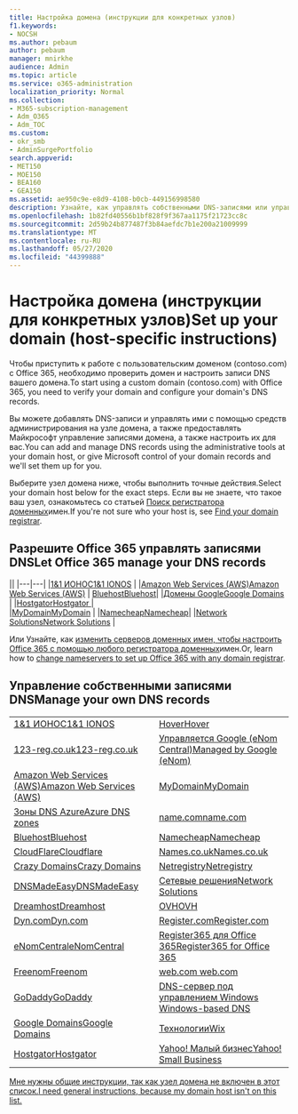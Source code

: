 ```yaml
---
title: Настройка домена (инструкции для конкретных узлов)
f1.keywords:
- NOCSH
ms.author: pebaum
author: pebaum
manager: mnirkhe
audience: Admin
ms.topic: article
ms.service: o365-administration
localization_priority: Normal
ms.collection:
- M365-subscription-management
- Adm_O365
- Adm_TOC
ms.custom:
- okr_smb
- AdminSurgePortfolio
search.appverid:
- MET150
- MOE150
- BEA160
- GEA150
ms.assetid: ae950c9e-e8d9-4108-b0cb-449156998580
description: Узнайте, как управлять собственными DNS-записями или управлять записями DNS в Майкрософт.
ms.openlocfilehash: 1b82fd40556b1bf828f9f367aa1175f21723cc8c
ms.sourcegitcommit: 2d59b24b877487f3b84aefdc7b1e200a21009999
ms.translationtype: MT
ms.contentlocale: ru-RU
ms.lasthandoff: 05/27/2020
ms.locfileid: "44399888"
---
```

# <a name="set-up-your-domain-host-specific-instructions"></a><span data-ttu-id="1f294-103">Настройка домена (инструкции для конкретных узлов)</span><span class="sxs-lookup"><span data-stu-id="1f294-103">Set up your domain (host-specific instructions)</span></span>

<span data-ttu-id="1f294-104">Чтобы приступить к работе с пользовательским доменом (contoso.com) с Office 365, необходимо проверить домен и настроить записи DNS вашего домена.</span><span class="sxs-lookup"><span data-stu-id="1f294-104">To start using a custom domain (contoso.com) with Office 365, you need to verify your domain and configure your domain's DNS records.</span></span> 
  
<span data-ttu-id="1f294-105">Вы можете добавлять DNS-записи и управлять ими с помощью средств администрирования на узле домена, а также предоставлять Майкрософт управление записями домена, а также настроить их для вас.</span><span class="sxs-lookup"><span data-stu-id="1f294-105">You can add and manage DNS records using the administrative tools at your domain host, or give Microsoft control of your domain records and we'll set them up for you.</span></span>
  
<span data-ttu-id="1f294-106">Выберите узел домена ниже, чтобы выполнить точные действия.</span><span class="sxs-lookup"><span data-stu-id="1f294-106">Select your domain host below for the exact steps.</span></span> <span data-ttu-id="1f294-107">Если вы не знаете, что такое ваш узел, ознакомьтесь со статьей [Поиск регистратора доменных](find-your-domain-registrar.md)имен.</span><span class="sxs-lookup"><span data-stu-id="1f294-107">If you're not sure who your host is, see [Find your domain registrar](find-your-domain-registrar.md).</span></span>
  

## <a name="let-office-365-manage-your-dns-records"></a><span data-ttu-id="1f294-108">Разрешите Office 365 управлять записями DNS</span><span class="sxs-lookup"><span data-stu-id="1f294-108">Let Office 365 manage your DNS records</span></span>

||
|---|---|
|[<span data-ttu-id="1f294-109">1&1 ИОНОС</span><span class="sxs-lookup"><span data-stu-id="1f294-109">1&1 IONOS</span></span>](../dns/change-nameservers-at-1-1-internet.md) |
|[<span data-ttu-id="1f294-110">Amazon Web Services (AWS)</span><span class="sxs-lookup"><span data-stu-id="1f294-110">Amazon Web Services (AWS)</span></span>](../dns/change-nameservers-at-aws.md) |
 [<span data-ttu-id="1f294-111">Bluehost</span><span class="sxs-lookup"><span data-stu-id="1f294-111">Bluehost</span></span>](../dns/change-nameservers-at-bluehost.md)|
|[<span data-ttu-id="1f294-112">Домены Google</span><span class="sxs-lookup"><span data-stu-id="1f294-112">Google   Domains</span></span>](../dns/change-nameservers-at-google-domains.md) |
|[<span data-ttu-id="1f294-113">Hostgator</span><span class="sxs-lookup"><span data-stu-id="1f294-113">Hostgator   </span></span>](../dns/change-nameservers-at-hostgator.md)  |  
|[<span data-ttu-id="1f294-114">MyDomain</span><span class="sxs-lookup"><span data-stu-id="1f294-114">MyDomain</span></span>](../dns/change-nameservers-at-mydomain.md) | 
|[<span data-ttu-id="1f294-115">Namecheap</span><span class="sxs-lookup"><span data-stu-id="1f294-115">Namecheap</span></span>](../dns/change-nameservers-at-namecheap.md)|
|[<span data-ttu-id="1f294-116">Network Solutions</span><span class="sxs-lookup"><span data-stu-id="1f294-116">Network Solutions</span></span>](../dns/change-nameservers-at-network-solutions.md) |  

<span data-ttu-id="1f294-117">Или Узнайте, как [изменить серверов доменных имен, чтобы настроить Office 365 с помощью любого регистратора доменных](change-nameservers-at-any-domain-registrar.md)имен.</span><span class="sxs-lookup"><span data-stu-id="1f294-117">Or, learn how to [change nameservers to set up Office 365 with any domain registrar](change-nameservers-at-any-domain-registrar.md).</span></span>

## <a name="manage-your-own-dns-records"></a><span data-ttu-id="1f294-118">Управление собственными записями DNS</span><span class="sxs-lookup"><span data-stu-id="1f294-118">Manage your own DNS records</span></span>

|                           |                          |
|---------------------------|--------------------------|
| [<span data-ttu-id="1f294-119">1&1 ИОНОС</span><span class="sxs-lookup"><span data-stu-id="1f294-119">1&1 IONOS</span></span>](../dns/create-dns-records-at-1-1-internet.md) | [<span data-ttu-id="1f294-120">Hover</span><span class="sxs-lookup"><span data-stu-id="1f294-120">Hover</span></span>](../dns/create-dns-records-at-hover.md) |
| [<span data-ttu-id="1f294-121">123-reg.co.uk</span><span class="sxs-lookup"><span data-stu-id="1f294-121">123-reg.co.uk</span></span>](../dns/create-dns-records-at-123-reg-co-uk.md) | [<span data-ttu-id="1f294-122">Управляется Google (eNom Central)</span><span class="sxs-lookup"><span data-stu-id="1f294-122">Managed   by Google (eNom)</span></span>](../dns/create-dns-records-for-domain-managed-by-google-enom.md)|
| [<span data-ttu-id="1f294-123">Amazon Web Services (AWS)</span><span class="sxs-lookup"><span data-stu-id="1f294-123">Amazon Web Services (AWS)</span></span>](../dns/create-dns-records-at-aws.md) | [<span data-ttu-id="1f294-124">MyDomain</span><span class="sxs-lookup"><span data-stu-id="1f294-124">MyDomain</span></span>](../dns/create-dns-records-at-mydomain.md) |
| [<span data-ttu-id="1f294-125">Зоны DNS Azure</span><span class="sxs-lookup"><span data-stu-id="1f294-125">Azure DNS zones</span></span>](../dns/create-dns-records-for-azure-dns-zones.md) | [<span data-ttu-id="1f294-126">name.com</span><span class="sxs-lookup"><span data-stu-id="1f294-126">name.com</span></span>](../dns/create-dns-records-at-name-com.md) |
| [<span data-ttu-id="1f294-127">Bluehost</span><span class="sxs-lookup"><span data-stu-id="1f294-127">Bluehost</span></span>](../dns/create-dns-records-at-bluehost.md) | [<span data-ttu-id="1f294-128">Namecheap</span><span class="sxs-lookup"><span data-stu-id="1f294-128">Namecheap</span></span>](../dns/create-dns-records-at-namecheap.md)|
| [<span data-ttu-id="1f294-129">CloudFlare</span><span class="sxs-lookup"><span data-stu-id="1f294-129">Cloudflare</span></span>](../dns/create-dns-records-at-cloudflare.md)| [<span data-ttu-id="1f294-130">Names.co.uk</span><span class="sxs-lookup"><span data-stu-id="1f294-130">Names.co.uk</span></span>](../dns/create-dns-records-at-names-co-uk.md) |
|  [<span data-ttu-id="1f294-131">Crazy Domains</span><span class="sxs-lookup"><span data-stu-id="1f294-131">Crazy Domains</span></span>](../dns/create-dns-records-at-crazy-domains.md)| [<span data-ttu-id="1f294-132">Netregistry</span><span class="sxs-lookup"><span data-stu-id="1f294-132">Netregistry</span></span>](../dns/create-dns-records-at-netregistry.md) |
|[<span data-ttu-id="1f294-133">DNSMadeEasy</span><span class="sxs-lookup"><span data-stu-id="1f294-133">DNSMadeEasy</span></span>](../dns/create-dns-records-at-dnsmadeeasy.md) | [<span data-ttu-id="1f294-134">Сетевые решения</span><span class="sxs-lookup"><span data-stu-id="1f294-134">Network   Solutions</span></span>](../dns/create-dns-records-at-network-solutions.md) |
|[<span data-ttu-id="1f294-135">Dreamhost</span><span class="sxs-lookup"><span data-stu-id="1f294-135">Dreamhost</span></span>](../dns/create-dns-records-at-dreamhost.md)  | [<span data-ttu-id="1f294-136">OVH</span><span class="sxs-lookup"><span data-stu-id="1f294-136">OVH</span></span>](../dns/create-dns-records-at-ovh.md) |
|  [<span data-ttu-id="1f294-137">Dyn.com</span><span class="sxs-lookup"><span data-stu-id="1f294-137">Dyn.com</span></span>](../dns/create-dns-records-at-dyn-com.md) | [<span data-ttu-id="1f294-138">Register.com</span><span class="sxs-lookup"><span data-stu-id="1f294-138">Register.com</span></span>](../dns/create-dns-records-at-register-com.md) |
| [<span data-ttu-id="1f294-139">eNomCentral</span><span class="sxs-lookup"><span data-stu-id="1f294-139">eNomCentral</span></span>](../dns/create-dns-records-at-enomcentral.md)| [<span data-ttu-id="1f294-140">Register365 для Office 365</span><span class="sxs-lookup"><span data-stu-id="1f294-140">Register365 for Office 365</span></span>](../dns/create-dns-records-at-register365.md)  |
| [<span data-ttu-id="1f294-141">Freenom</span><span class="sxs-lookup"><span data-stu-id="1f294-141">Freenom</span></span>](../dns/create-dns-records-at-freenom.md) | [<span data-ttu-id="1f294-142">web.com</span><span class="sxs-lookup"><span data-stu-id="1f294-142"> web.com </span></span>](../dns/create-dns-records-at-web-com.md)|
|[<span data-ttu-id="1f294-143">GoDaddy</span><span class="sxs-lookup"><span data-stu-id="1f294-143">GoDaddy</span></span>](../dns/create-dns-records-at-godaddy.md)|[<span data-ttu-id="1f294-144">DNS-сервер под управлением Windows</span><span class="sxs-lookup"><span data-stu-id="1f294-144"> Windows-based DNS</span></span>](../dns/create-dns-records-using-windows-based-dns.md)   |
| [<span data-ttu-id="1f294-145">Google Domains</span><span class="sxs-lookup"><span data-stu-id="1f294-145">Google Domains</span></span>](../dns/create-dns-records-at-google-domains.md) |[<span data-ttu-id="1f294-146">Технологии</span><span class="sxs-lookup"><span data-stu-id="1f294-146">Wix</span></span>](../dns/create-dns-records-at-wix.md) |
|[<span data-ttu-id="1f294-147">Hostgator</span><span class="sxs-lookup"><span data-stu-id="1f294-147">Hostgator</span></span>](../dns/create-dns-records-at-hostgator.md)  | [<span data-ttu-id="1f294-148">Yahoo!   Малый бизнес</span><span class="sxs-lookup"><span data-stu-id="1f294-148">Yahoo!   Small Business</span></span>](../dns/create-dns-records-at-yahoo-small-business.md)  |

[<span data-ttu-id="1f294-149">Мне нужны общие инструкции, так как узел домена не включен в этот список.</span><span class="sxs-lookup"><span data-stu-id="1f294-149">I need general instructions, because my domain host isn't on this list. </span></span>](create-dns-records-at-any-dns-hosting-provider.md)
   
